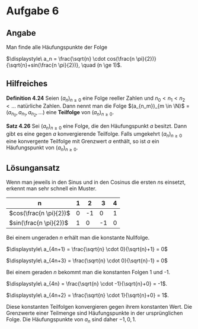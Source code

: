 # Aufgabe 6
## Angabe

Man finde alle Häufungspunkte der Folge

$\displaystyle\ a_n = \frac{\sqrt{n} \cdot cos(\frac{n \pi}{2})}{\sqrt{n}+sin(\frac{n \pi}{2})}, \quad (n \ge 1)$.

## Hilfreiches

**Definition 4.24**
Seien $(a_n)_{n \ge 0}$ eine Folge reeller Zahlen und $n_0 < n_1 < n_2 < ...$ natürliche Zahlen. Dann nennt man die Folge $(a_{n_m})_{m \in \N}$ = $(a_{n_0}, a_{n_1}, a_{n_2}, ...)$ eine **Teilfolge** von $(a_n)_{n \ge 0}$.

**Satz 4.26**
Sei $(a_n)_{n \ge 0}$ eine Folge, die den Häufungspunkt $a$ besitzt. Dann gibt es eine gegen $a$ konvergierende Teilfolge. Falls umgekehrt $(a_n)_{n \ge 0}$ eine konvergente Teilfolge mit Grenzwert $a$ enthält, so ist $a$ ein Häufungspunkt von $(a_n)_{n \ge 0}$.

## Lösungansatz

Wenn man jeweils in den Sinus und in den Cosinus die ersten $n$s einsetzt, erkennt man sehr schnell ein Muster. 

| n                      | 1 | 2  | 3  | 4 |
|------------------------|---|----|----|---|
| $cos(\frac{n \pi}{2})$ | 0 | -1 | 0  | 1 |
| $sin(\frac{n \pi}{2})$ | 1 | 0  | -1 | 0 |


Bei einem ungeraden $n$ erhält man die konstante Nullfolge.

$\displaystyle\ a_{4n+1} = \frac{\sqrt{n} \cdot 0}{\sqrt{n}+1} = 0$

$\displaystyle\ a_{4n+3} = \frac{\sqrt{n} \cdot 0}{\sqrt{n}-1} = 0$

Bei einem geraden $n$ bekommt man die konstanten Folgen 1 und -1.

$\displaystyle\ a_{4n} = \frac{\sqrt{n} \cdot -1}{\sqrt{n}+0} = -1$.

$\displaystyle\ a_{4n+2} = \frac{\sqrt{n} \cdot 1}{\sqrt{n}+0} = 1$.

Diese konstanten Teilfolgen konvergieren gegen ihrem konstanten Wert. Die Grenzwerte einer Teilmenge sind Häufungspunkte in der ursprünglichen Folge. Die Häufungspunkte von $a_n$ sind daher $-1,0,1$.   
